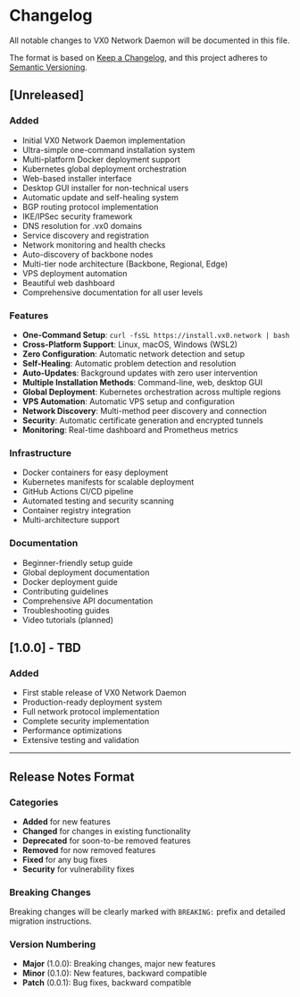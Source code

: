 # Changelog

All notable changes to VX0 Network Daemon will be documented in this file.

The format is based on [Keep a Changelog](https://keepachangelog.com/en/1.0.0/),
and this project adheres to [Semantic Versioning](https://semver.org/spec/v2.0.0.html).

## [Unreleased]

### Added
- Initial VX0 Network Daemon implementation
- Ultra-simple one-command installation system
- Multi-platform Docker deployment support
- Kubernetes global deployment orchestration
- Web-based installer interface
- Desktop GUI installer for non-technical users
- Automatic update and self-healing system
- BGP routing protocol implementation
- IKE/IPSec security framework
- DNS resolution for .vx0 domains
- Service discovery and registration
- Network monitoring and health checks
- Auto-discovery of backbone nodes
- Multi-tier node architecture (Backbone, Regional, Edge)
- VPS deployment automation
- Beautiful web dashboard
- Comprehensive documentation for all user levels

### Features
- **One-Command Setup**: `curl -fsSL https://install.vx0.network | bash`
- **Cross-Platform Support**: Linux, macOS, Windows (WSL2)
- **Zero Configuration**: Automatic network detection and setup
- **Self-Healing**: Automatic problem detection and resolution
- **Auto-Updates**: Background updates with zero user intervention
- **Multiple Installation Methods**: Command-line, web, desktop GUI
- **Global Deployment**: Kubernetes orchestration across multiple regions
- **VPS Automation**: Automatic VPS setup and configuration
- **Network Discovery**: Multi-method peer discovery and connection
- **Security**: Automatic certificate generation and encrypted tunnels
- **Monitoring**: Real-time dashboard and Prometheus metrics

### Infrastructure
- Docker containers for easy deployment
- Kubernetes manifests for scalable deployment
- GitHub Actions CI/CD pipeline
- Automated testing and security scanning
- Container registry integration
- Multi-architecture support

### Documentation
- Beginner-friendly setup guide
- Global deployment documentation
- Docker deployment guide
- Contributing guidelines
- Comprehensive API documentation
- Troubleshooting guides
- Video tutorials (planned)

## [1.0.0] - TBD

### Added
- First stable release of VX0 Network Daemon
- Production-ready deployment system
- Full network protocol implementation
- Complete security implementation
- Performance optimizations
- Extensive testing and validation

---

## Release Notes Format

### Categories
- **Added** for new features
- **Changed** for changes in existing functionality
- **Deprecated** for soon-to-be removed features
- **Removed** for now removed features
- **Fixed** for any bug fixes
- **Security** for vulnerability fixes

### Breaking Changes
Breaking changes will be clearly marked with `BREAKING:` prefix and detailed migration instructions.

### Version Numbering
- **Major** (1.0.0): Breaking changes, major new features
- **Minor** (0.1.0): New features, backward compatible
- **Patch** (0.0.1): Bug fixes, backward compatible
